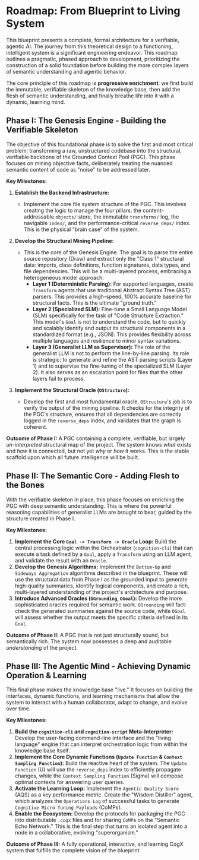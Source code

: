 # **Roadmap: From Blueprint to Living System**

This blueprint presents a complete, formal architecture for a verifiable, agentic AI. The journey from this theoretical design to a functioning, intelligent system is a significant engineering endeavor. This roadmap outlines a pragmatic, phased approach to development, prioritizing the construction of a solid foundation before building the more complex layers of semantic understanding and agentic behavior.

The core principle of this roadmap is **progressive enrichment**: we first build the immutable, verifiable skeleton of the knowledge base, then add the flesh of semantic understanding, and finally breathe life into it with a dynamic, learning mind.

## **Phase I: The Genesis Engine - Building the Verifiable Skeleton**

The objective of this foundational phase is to solve the first and most critical problem: transforming a raw, unstructured codebase into the structural, verifiable backbone of the Grounded Context Pool (PGC). This phase focuses on mining objective facts, deliberately treating the nuanced semantic content of code as "noise" to be addressed later.

**Key Milestones:**

1. **Establish the Backend Infrastructure:**
    * Implement the core file system structure of the PGC. This involves creating the logic to manage the four pillars: the content-addressable `objects/` store, the immutable `transforms/` log, the navigable `index/`, and the performance-critical `reverse_deps/` index. This is the physical "brain case" of the system.

2. **Develop the Structural Mining Pipeline:**
    * This is the core of the Genesis Engine. The goal is to parse the entire source repository (Draw) and extract only the "Class 1" structural data: imports, class definitions, function signatures, data types, and file dependencies. This will be a multi-layered process, embracing a heterogeneous model approach:
        * **Layer 1 (Deterministic Parsing):** For supported languages, create `Transform` agents that use traditional Abstract Syntax Tree (AST) parsers. This provides a high-speed, 100% accurate baseline for structural facts. This is the ultimate "ground truth."
        * **Layer 2 (Specialized SLM):** Fine-tune a Small Language Model (SLM) specifically for the task of "Code Structure Extraction." This model's `Goal` is not to understand the code, but to quickly and scalably identify and output its structural components in a standardized format (e.g., JSON). This provides flexibility across multiple languages and resilience to minor syntax variations.
        * **Layer 3 (Generalist LLM as Supervisor):** The role of the generalist LLM is not to perform the line-by-line parsing. Its role is strategic: to generate and refine the AST parsing scripts (Layer 1) and to supervise the fine-tuning of the specialized SLM (Layer 2). It also serves as an escalation point for files that the other layers fail to process.

3. **Implement the Structural Oracle (`OStructure`):**
    * Develop the first and most fundamental oracle. `OStructure`'s job is to verify the output of the mining pipeline. It checks for the integrity of the PGC's structure, ensures that all dependencies are correctly logged in the `reverse_deps` index, and validates that the graph is coherent.

**Outcome of Phase I:** A PGC containing a complete, verifiable, but largely *un-interpreted* structural map of the project. The system knows *what* exists and *how* it is connected, but not yet *why* or *how* it works. This is the stable scaffold upon which all future intelligence will be built.

## **Phase II: The Semantic Core - Adding Flesh to the Bones**

With the verifiable skeleton in place, this phase focuses on enriching the PGC with deep semantic understanding. This is where the powerful reasoning capabilities of generalist LLMs are brought to bear, guided by the structure created in Phase I.

**Key Milestones:**

1. **Implement the Core `Goal -> Transform -> Oracle` Loop:** Build the central processing logic within the Orchestrator (`cognition-cli`) that can execute a task defined by a `Goal`, apply a `Transform` using an LLM agent, and validate the result with an `Oracle`.
2. **Develop the Genesis Algorithms:** Implement the `Bottom-Up` and `Sideways Aggregation` algorithms described in the blueprint. These will use the structural data from Phase I as the grounded input to generate high-quality summaries, identify logical components, and create a rich, multi-layered understanding of the project's architecture and purpose.
3. **Introduce Advanced Oracles (`OGrounding`, `OGoal`):** Develop the more sophisticated oracles required for semantic work. `OGrounding` will fact-check the generated summaries against the source code, while `OGoal` will assess whether the output meets the specific criteria defined in its `Goal`.

**Outcome of Phase II:** A PGC that is not just structurally sound, but semantically rich. The system now possesses a deep and auditable *understanding* of the project.

## **Phase III: The Agentic Mind - Achieving Dynamic Operation & Learning**

This final phase makes the knowledge base "live." It focuses on building the interfaces, dynamic functions, and learning mechanisms that allow the system to interact with a human collaborator, adapt to change, and evolve over time.

**Key Milestones:**

1. **Build the `cognition-cli` and `cognition-script` Meta-Interpreter:** Develop the user-facing command-line interface and the "living language" engine that can interpret orchestration logic from within the knowledge base itself.
2. **Implement the Core Dynamic Functions (`Update Function` & `Context Sampling Function`):** Build the reactive heart of the system. The `Update Function` (U) will use the `reverse_deps` index to efficiently propagate changes, while the `Context Sampling Function` (Sigma) will compose optimal contexts for answering user queries.
3. **Activate the Learning Loop:** Implement the `Agentic Quality Score` (AQS) as a key performance metric. Create the "Wisdom Distiller" agent, which analyzes the `Operations Log` of successful tasks to generate `Cognitive Micro-Tuning Payloads` (CoMPs).
4. **Enable the Ecosystem:** Develop the protocols for packaging the PGC into distributable `.cogx` files and for sharing `CoMP`s on the "Semantic Echo Network." This is the final step that turns an isolated agent into a node in a collaborative, evolving "superorganism."

**Outcome of Phase III:** A fully operational, interactive, and learning CogX system that fulfills the complete vision of the blueprint.
